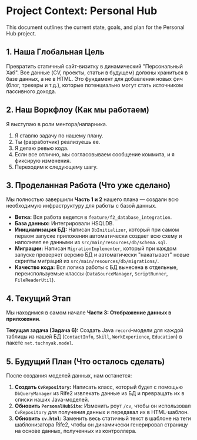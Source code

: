 # Project Context: Personal Hub

This document outlines the current state, goals, and plan for the Personal Hub project.

## 1. Наша Глобальная Цель

Превратить статичный сайт-визитку в динамический "Персональный Хаб". Все данные (CV, проекты, статьи в будущем) должны храниться в базе данных, а не в HTML. Это фундамент для добавления новых фич (блог, трекеры и т.д.), которые потенциально могут стать источником пассивного дохода.

## 2. Наш Воркфлоу (Как мы работаем)

Я выступаю в роли ментора/напарника.
1.  Я ставлю задачу по нашему плану.
2.  Ты (разработчик) реализуешь ее.
3.  Я делаю ревью кода.
4.  Если все отлично, мы согласовываем сообщение коммита, и я фиксирую изменения.
5.  Переходим к следующему шагу.

## 3. Проделанная Работа (Что уже сделано)

Мы полностью завершили **Часть 1 и 2** нашего плана — создали всю необходимую инфраструктуру для работы с базой данных.

- **Ветка:** Вся работа ведется в `feature/f2_database_integration`.
- **База данных:** Интегрировали HSQLDB.
- **Инициализация БД:** Написан `DbInitializer`, который при самом первом запуске приложения автоматически создает всю схему и наполняет ее данными из `src/main/resources/db/schema.sql`.
- **Миграции:** Написан `MigrationImplementer`, который при каждом запуске проверяет версию БД и автоматически "накатывает" новые скрипты миграций из `src/main/resources/db/migrations/`.
- **Качество кода:** Вся логика работы с БД вынесена в отдельные, переиспользуемые классы (`DataSourceManager`, `ScriptRunner`, `FileReaderUtil`).

## 4. Текущий Этап

Мы находимся в самом начале **Части 3: Отображение данных в приложении**.

**Текущая задача (Задача 6):** Создать Java `record`-модели для каждой таблицы из нашей БД (`ContactInfo`, `Skill`, `WorkExperience`, `Education`) в пакете `net.tuchnyak.model`.

## 5. Будущий План (Что осталось сделать)

После создания моделей данных, нам останется:

1.  **Создать `CvRepository`:** Написать класс, который будет с помощью `DbQueryManager` из Rife2 извлекать данные из БД и превращать их в списки наших Java-моделей.
2.  **Обновить `PersonalHubSite`:** Изменить роут `/cv`, чтобы он использовал `CvRepository` для получения данных и передавал их в HTML-шаблон.
3.  **Обновить `cv.html`:** Заменить весь статичный текст в шаблоне на теги шаблонизатора Rife2, чтобы он динамически генерировал страницу на основе данных, полученных из контроллера.

